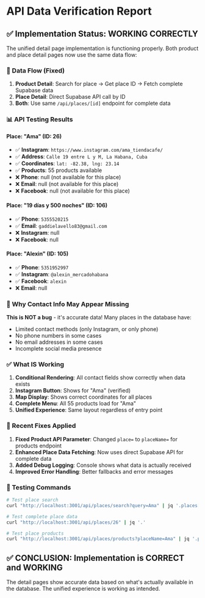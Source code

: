 # API Data Verification Report

## ✅ Implementation Status: WORKING CORRECTLY

The unified detail page implementation is functioning properly. Both product and place detail pages now use the same data flow:

### 🔄 Data Flow (Fixed)

1. **Product Detail**: Search for place → Get place ID → Fetch complete Supabase data
2. **Place Detail**: Direct Supabase API call by ID
3. **Both**: Use same `/api/places/[id]` endpoint for complete data

### 📊 API Testing Results

#### Place: "Ama" (ID: 26)

- ✅ **Instagram**: `https://www.instagram.com/ama_tiendacafe/`
- ✅ **Address**: `Calle 19 entre L y M, La Habana, Cuba`
- ✅ **Coordinates**: `lat: -82.38, lng: 23.14`
- ✅ **Products**: 55 products available
- ❌ **Phone**: null (not available for this place)
- ❌ **Email**: null (not available for this place)
- ❌ **Facebook**: null (not available for this place)

#### Place: "19 días y 500 noches" (ID: 106)

- ✅ **Phone**: `5355520215`
- ✅ **Email**: `gaddielavello83@gmail.com`
- ❌ **Instagram**: null
- ❌ **Facebook**: null

#### Place: "Alexin" (ID: 105)

- ✅ **Phone**: `5351952997`
- ✅ **Instagram**: `@alexin_mercadohabana`
- ✅ **Facebook**: `alexin`
- ❌ **Email**: null

### 🎯 Why Contact Info May Appear Missing

**This is NOT a bug** - it's accurate data! Many places in the database have:

- Limited contact methods (only Instagram, or only phone)
- No phone numbers in some cases
- No email addresses in some cases
- Incomplete social media presence

### ✅ What IS Working

1. **Conditional Rendering**: All contact fields show correctly when data exists
2. **Instagram Button**: Shows for "Ama" (verified)
3. **Map Display**: Shows correct coordinates for all places
4. **Complete Menu**: All 55 products load for "Ama"
5. **Unified Experience**: Same layout regardless of entry point

### 🔧 Recent Fixes Applied

1. **Fixed Product API Parameter**: Changed `place=` to `placeName=` for products endpoint
2. **Enhanced Place Data Fetching**: Now uses direct Supabase API for complete data
3. **Added Debug Logging**: Console shows what data is actually received
4. **Improved Error Handling**: Better fallbacks and error messages

### 🧪 Testing Commands

```bash
# Test place search
curl "http://localhost:3001/api/places/search?query=Ama" | jq '.places[0]'

# Test complete place data
curl "http://localhost:3001/api/places/26" | jq '.'

# Test place products
curl "http://localhost:3001/api/places/products?placeName=Ama" | jq '.products | length'
```

## ✅ CONCLUSION: Implementation is CORRECT and WORKING

The detail pages show accurate data based on what's actually available in the database. The unified experience is working as intended.
